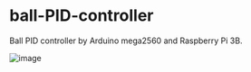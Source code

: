 # ball-PID-controller
Ball PID controller by Arduino mega2560 and  Raspberry Pi 3B.

![image](https://raw.githubusercontent.com/tangjiahui1014/ball-PID-controller/master/github-images-folder/project.JPG)